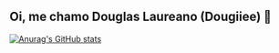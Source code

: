 ## Oi, me chamo Douglas Laureano (Dougiiee) 👋

[![Anurag's GitHub stats](https://github-readme-stats.vercel.app/api?username=Dougiiee)](https://github.com/Dougiiee/github-readme-stats)
